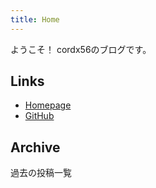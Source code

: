 ```yaml
---
title: Home
---
```


ようこそ！
cordx56のブログです。

## Links
- [Homepage](https://cordx.cx/)
- [GitHub](https://github.com/cordx56)

## Archive
過去の投稿一覧
